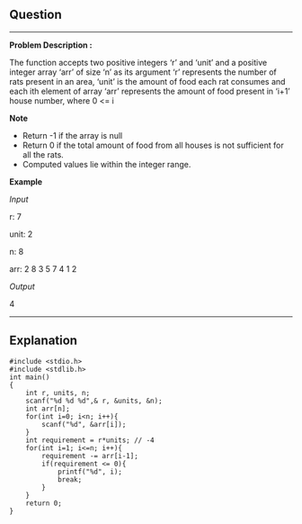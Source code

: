 ## Question
___
**Problem Description :**

The function accepts two positive integers ‘r’ and ‘unit’ and a positive integer array ‘arr’ of size ‘n’ as its argument ‘r’ represents the number of rats present in an area, ‘unit’ is the amount of food each rat consumes and each ith element of array ‘arr’ represents the amount of food present in ‘i+1’ house number, where 0 <= i

**Note**

- Return -1 if the array is null
- Return 0 if the total amount of food from all houses is not sufficient for all the rats.
- Computed values lie within the integer range.

**Example**

*Input*

r: 7

unit: 2

n: 8

arr: 2 8 3 5 7 4 1 2

*Output*

4
___
## Explanation
```
#include <stdio.h>
#include <stdlib.h>
int main()
{
    int r, units, n;
    scanf("%d %d %d",& r, &units, &n);
    int arr[n];
    for(int i=0; i<n; i++){
        scanf("%d", &arr[i]);
    }
    int requirement = r*units; // -4
    for(int i=1; i<=n; i++){
        requirement -= arr[i-1];
        if(requirement <= 0){
            printf("%d", i);
            break;
        }
    }
    return 0;
}
```